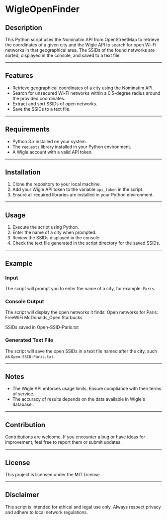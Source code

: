 # WigleOpenFinder

## Description

This Python script uses the Nominatim API from OpenStreetMap to retrieve the coordinates of a given city and the Wigle API to search for open Wi-Fi networks in that geographical area. The SSIDs of the found networks are sorted, displayed in the console, and saved to a text file.

---

## Features

- Retrieve geographical coordinates of a city using the Nominatim API.
- Search for unsecured Wi-Fi networks within a 0.5-degree radius around the provided coordinates.
- Extract and sort SSIDs of open networks.
- Save the SSIDs to a text file.

---

## Requirements

- Python 3.x installed on your system.
- The `requests` library installed in your Python environment.
- A Wigle account with a valid API token.

---

## Installation

1. Clone the repository to your local machine.
2. Add your Wigle API token to the variable `api_token` in the script.
3. Ensure all required libraries are installed in your Python environment.

---

## Usage

1. Execute the script using Python.
2. Enter the name of a city when prompted.
3. Review the SSIDs displayed in the console.
4. Check the text file generated in the script directory for the saved SSIDs.

---

## Example

### Input
The script will prompt you to enter the name of a city, for example: `Paris`.

### Console Output
The script will display the open networks it finds:
Open networks for Paris:
FreeWiFi McDonalds_Open Starbucks

SSIDs saved in Open-SSID-Paris.txt


### Generated Text File
The script will save the open SSIDs in a text file named after the city, such as `Open-SSID-Paris.txt`.

---

## Notes

- The Wigle API enforces usage limits. Ensure compliance with their terms of service.
- The accuracy of results depends on the data available in Wigle's database.

---

## Contribution

Contributions are welcome. If you encounter a bug or have ideas for improvement, feel free to report them or submit updates.

---

## License

This project is licensed under the MIT License.

---

## Disclaimer

This script is intended for ethical and legal use only. Always respect privacy and adhere to local network regulations.
